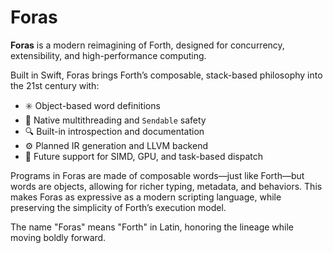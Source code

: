 # Foras

**Foras** is a modern reimagining of Forth, designed for concurrency, extensibility, and high-performance computing.

Built in Swift, Foras brings Forth’s composable, stack-based philosophy into the 21st century with:

- ✳️ Object-based word definitions
- 🧵 Native multithreading and `Sendable` safety
- 🔍 Built-in introspection and documentation
- ⚙️ Planned IR generation and LLVM backend
- 🔬 Future support for SIMD, GPU, and task-based dispatch

Programs in Foras are made of composable words—just like Forth—but words are objects, allowing for richer typing, metadata, and behaviors. This makes Foras as expressive as a modern scripting language, while preserving the simplicity of Forth’s execution model.

The name "Foras" means "Forth" in Latin, honoring the lineage while moving boldly forward.
